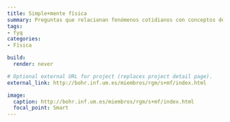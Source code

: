```yaml
---
title: Simple+mente física
summary: Preguntas que relacionan fenómenos cotidianos con conceptos de física.
tags:
- fyq
categories:
- Física

build:
  render: never

# Optional external URL for project (replaces project detail page).
external_link: http://bohr.inf.um.es/miembros/rgm/s+mf/index.html

image:
  caption: http://bohr.inf.um.es/miembros/rgm/s+mf/index.html
  focal_point: Smart
---
```

